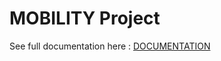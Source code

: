 # MOBILITY Project 

See full documentation here :  [DOCUMENTATION](https://www.github.com/TahaAlamiIdrissi/mobility-front/blob/master/README.md)